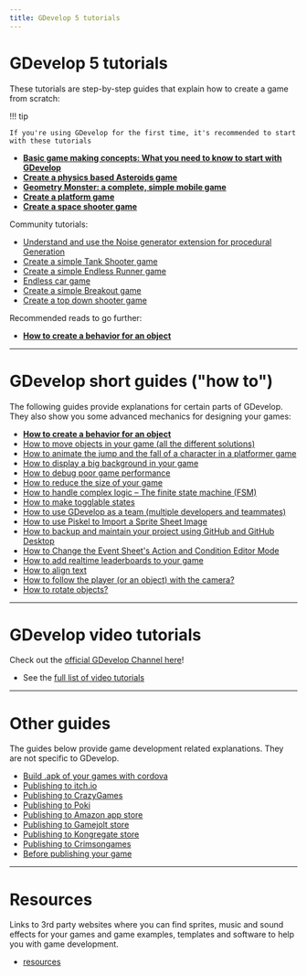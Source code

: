 ```yaml
---
title: GDevelop 5 tutorials
---
```


# GDevelop 5 tutorials

These tutorials are step-by-step guides that explain how to create a game from scratch:

!!! tip

    If you're using GDevelop for the first time, it's recommended to start with these tutorials

- **[Basic game making concepts: What you need to know to start with GDevelop](/gdevelop5/tutorials/basic-game-making-concepts)**
- **[Create a physics based Asteroids game](/gdevelop5/tutorials/asteroids)**
- **[Geometry Monster: a complete, simple mobile game](/gdevelop5/tutorials/geometry-monster)**
- **[Create a platform game](/gdevelop5/tutorials/platformer)**
- **[Create a space shooter game](/gdevelop5/tutorials/space-shooter)**

Community tutorials:

- [Understand and use the Noise generator extension for procedural Generation](/gdevelop5/tutorials/procedural-generation)
- [Create a simple Tank Shooter game](/gdevelop5/tutorials/tank-shooter)
- [Create a simple Endless Runner game](/gdevelop5/tutorials/endless-runner)
- [Endless car game](/gdevelop5/tutorials/roadrider)
- [Create a simple Breakout game](/gdevelop5/tutorials/breakout)
- [Create a top down shooter game](/gdevelop5/tutorials/topdown-shooter)

Recommended reads to go further:

- **[How to create a behavior for an object](/gdevelop5/tutorials/how-to-make-behavior)**

---

# GDevelop short guides ("how to")

The following guides provide explanations for certain parts of GDevelop. They also show you some advanced mechanics for designing your games:

- **[How to create a behavior for an object](/gdevelop5/tutorials/how-to-make-behavior)**
- [How to move objects in your game (all the different solutions)](/gdevelop5/tutorials/how-to-move-objects)
- [How to animate the jump and the fall of a character in a platformer game](/gdevelop5/tutorials/how-to-animate-jump-fall-platformer)
- [How to display a big background in your game](/gdevelop5/tutorials/how-to-display-big-background)
- [How to debug poor game performance](/gdevelop5/tutorials/how-to-debug-poor-performance)
- [How to reduce the size of your game](/gdevelop5/tutorials/reduce-size-game)
- [How to handle complex logic – The finite state machine (FSM)](/gdevelop5/tutorials/finite_state_machine)
- [How to make togglable states](/gdevelop5/tutorials/how-to-make-togglable-states-with-variables)
- [How to use GDevelop as a team (multiple developers and teammates)](/gdevelop5/tutorials/how-to-use-GDevelop-as-a-team)
- [How to use Piskel to Import a Sprite Sheet Image](/gdevelop5/tutorials/piskel-sprite-sheets)
- [How to backup and maintain your project using GitHub and GitHub Desktop](/gdevelop5/tutorials/using-github-desktop)
- [How to Change the Event Sheet's Action and Condition Editor Mode](/gdevelop5/tutorials/change-event-editor-mode)
- [How to add realtime leaderboards to your game](/gdevelop5/tutorials/leaderboards)
- [How to align text](/gdevelop5/tutorials/aligning-text)
- [How to follow the player (or an object) with the camera?](/gdevelop5/tutorials/follow-player-with-camera)
- [How to rotate objects?](/gdevelop5/tutorials/how-to-rotate-objects)

---

# GDevelop video tutorials

Check out the [official GDevelop Channel here](https://www.youtube.com/channel/UCmoHIfIerKCZkOOt6zr9inw)!

- See the [full list of video tutorials](/gdevelop5/tutorials/videos)

---

# Other guides

The guides below provide game development related explanations. They are not specific to GDevelop.

- [Build .apk of your games with cordova](http://wiki.compilgames.net/doku.php/gdevelop5/publishing/android_and_ios_with_cordova)
- [Publishing to itch.io](/gdevelop5/publishing/publishing-to-itch-io)
- [Publishing to CrazyGames](/gdevelop5/publishing/crazy-games)
- [Publishing to Poki](/gdevelop5/publishing/poki)
- [Publishing to Amazon app store](/gdevelop5/publishing/publishing-to-amazon-app-store)
- [Publishing to Gamejolt store](/gdevelop5/publishing/publishing-to-gamejolt-store)
- [Publishing to Kongregate store](/gdevelop5/publishing/publishing-to-kongregate-store)
- [Publishing to Crimsongames](/gdevelop5/publishing/publishing-to-crimsongames)
- [Before publishing your game](http://wiki.compilgames.net/doku.php/gdevelop5/tutorials/before-publishing-your-game)

---

# Resources

Links to 3rd party websites where you can find sprites, music and sound effects for your games and game examples, templates and software to help you with game development.

- [resources](/gdevelop5/tutorials/resources)
